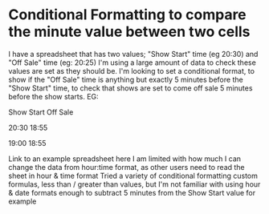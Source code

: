 
# Conditional Formatting to compare the minute value between two cells

I have a spreadsheet that has two values; "Show Start" time (eg 20:30) and "Off Sale" time (eg: 20:25)
I'm using a large amount of data to check these values are set as they should be.
I'm looking to set a conditional format, to show if the "Off Sale" time is anything but exactly 5 minutes before the "Show Start" time, to check that shows are set to come off sale 5 minutes before the show starts.
EG:




Show Start
Off Sale




20:30
18:55


19:00
18:55




Link to an example spreadsheet here
I am limited with how much I can change the data from hour:time format, as other users need to read the sheet in hour & time format
Tried a variety of conditional formatting custom formulas, less than / greater than values, but I'm not familiar with using hour & date formats enough to subtract 5 minutes from the Show Start value for example

        
